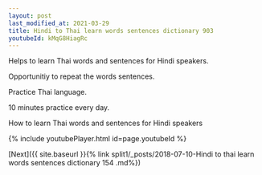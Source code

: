 ```yaml
---
layout: post
last_modified_at: 2021-03-29
title: Hindi to Thai learn words sentences dictionary 903 
youtubeId: kMqG8HiagRc
---
```

 
 
Helps to learn Thai words and sentences for Hindi speakers.

Opportunitiy to repeat the words sentences. 

Practice Thai language. 
 
10 minutes practice every day. 
 
How to learn Thai words and sentences for Hindi speakers 
 
{% include youtubePlayer.html id=page.youtubeId %}
 
 
[Next]({{ site.baseurl }}{% link  split1/_posts/2018-07-10-Hindi to thai learn words sentences dictionary 154 .md%})
 
